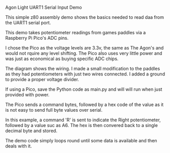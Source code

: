 Agon Light UART1 Serial Input Demo

This simple z80 assembly demo shows the basics needed to read daa from the UART1 serial port.

This demo takes potentiometer readings from games paddles via a Raspberry Pi Pico's ADC pins.

I chose the Pico as the voltage levels are 3.3v, the same as The Agon's and would not rquire any level shifting. The Pico also uses very little power and was just as economical as buying specific ADC chips.

The diagram shows the wiring. I made a small modification to the paddles as they had potentiometers with just two wires connected. I added a ground to provide a proper voltage divider.

If using a Pico, save the Python code as main.py and will will run when just provided with power.

The Pico sends a command bytes, followed by a hex code of the value as it is not easy to send full byte values over serial.

In this example, a command 'R' is sent to indicate the Right potentiometer, followed by a value suc as A6. The hex is then convered back to a single decimal byte and stored.

The demo code simply loops round until some data is available and then deals with it.
